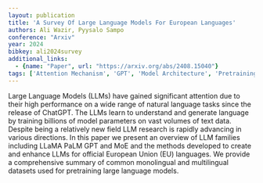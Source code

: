 ```yaml
---
layout: publication
title: 'A Survey Of Large Language Models For European Languages'
authors: Ali Wazir, Pyysalo Sampo
conference: "Arxiv"
year: 2024
bibkey: ali2024survey
additional_links:
  - {name: "Paper", url: "https://arxiv.org/abs/2408.15040"}
tags: ['Attention Mechanism', 'GPT', 'Model Architecture', 'Pretraining Methods', 'Survey Paper', 'Tools', 'Training Techniques']
---
```

Large Language Models (LLMs) have gained significant attention due to their high performance on a wide range of natural language tasks since the release of ChatGPT. The LLMs learn to understand and generate language by training billions of model parameters on vast volumes of text data. Despite being a relatively new field LLM research is rapidly advancing in various directions. In this paper we present an overview of LLM families including LLaMA PaLM GPT and MoE and the methods developed to create and enhance LLMs for official European Union (EU) languages. We provide a comprehensive summary of common monolingual and multilingual datasets used for pretraining large language models.
